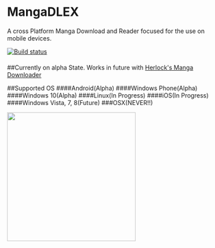 # MangaDLEX 
A cross Platform Manga Download and Reader
focused for the use on mobile devices.


[![Build status](https://ci.appveyor.com/api/projects/status/emmlbpu4jqhn7t2n?svg=true)](https://ci.appveyor.com/project/Neuxz/mangadlex)

####
####
####



##Currently on alpha State.
Works in future with [Herlock's Manga Downloader](https://github.com/herrlock/Manga)

##Supported OS
####Android(Alpha)
####Windows Phone(Alpha)
####Windows 10(Alpha)
####Linux(In Progress)
####iOS(In Progress)
####Windows Vista, 7, 8(Future)
###OSX(NEVER!!)










<image src="https://ci.appveyor.com/api/projects/status/emmlbpu4jqhn7t2n?svg=true" width="300">
